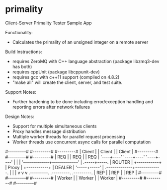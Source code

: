 # primality
Client-Server Primality Tester Sample App

Functionality:
  - Calculates the primality of an unsigned integer on a remote server

Build Instructions:
 - requires ZeroMQ with C++ language abstraction (package libzmq3-dev has both)
 - requires cppUnit (package libcppunit-dev)
 - requires gcc with c++11 support (compiled on 4.8.2)
 - "make all" will create the client, server, and test suite.

Support Notes:
  - Further hardening to be done including error/exception handling and reporting errors after network failures

Design Notes:
  - Support for multiple simultaneous clients   
  - Proxy handles message distribution
  - Multiple worker threads for parallel request processing
  - Worker threads use concurrent async calls for parallel computation
  
#---------#   #---------#   #---------#
| Client  |   | Client  |   | Client  |
#---------#   #---------#   #---------#
|   REQ   |   |   REQ   |   |   REQ   |
'----+----'   '----+----'   '----+----'
     |             |             |
     '-------------+-------------'
                   |
             .-----+-----.
             |  ROUTER   |
             +-----------+
             |   Proxy   |
             +-----------+
             |  DEALER   |
             '-----+-----'
                   |
     .-------------+-------------.
     |             |             |
     v             v             v
.---------.   .---------.   .---------.
|   REP   |   |   REP   |   |   REP   |
#---------#   #---------#   #---------#
|  Worker |   |  Worker |   |  Worker |
#---------#   #---------#   #---------#
